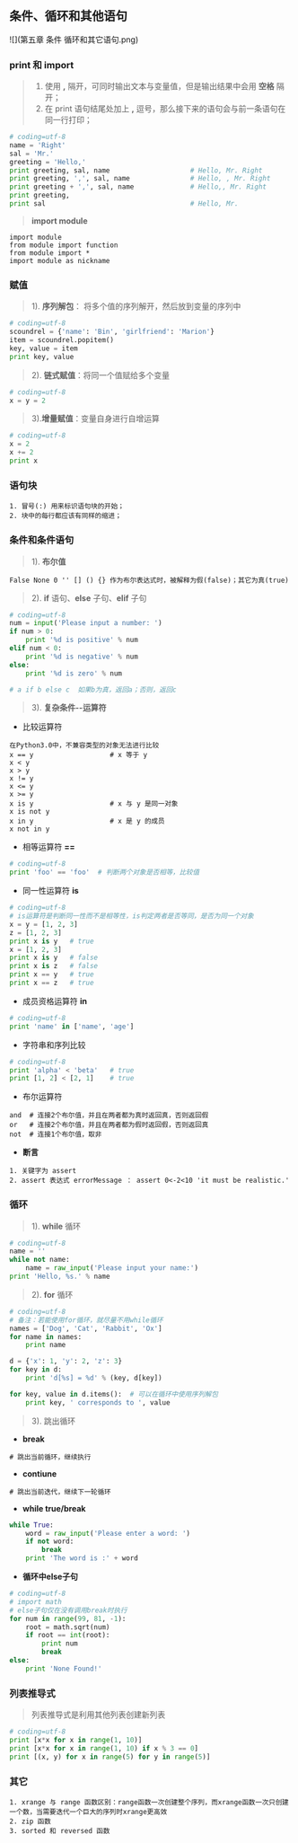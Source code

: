 ## 条件、循环和其他语句  
![](第五章 条件 循环和其它语句.png)
### **print 和 import**  
> 1. 使用 **,** 隔开，可同时输出文本与变量值，但是输出结果中会用 **空格** 隔开；
> 2. 在 print 语句结尾处加上 **,** 逗号，那么接下来的语句会与前一条语句在同一行打印；

```python
# coding=utf-8
name = 'Right'
sal = 'Mr.'
greeting = 'Hello,'
print greeting, sal, name                    # Hello, Mr. Right
print greeting, ',', sal, name               # Hello, , Mr. Right
print greeting + ',', sal, name              # Hello,, Mr. Right
print greeting,
print sal                                    # Hello, Mr.
``` 
 
> **import module**  

```text
import module
from module import function  
from module import * 
import module as nickname 
```

### **赋值**  
> 1). **序列解包**： 将多个值的序列解开，然后放到变量的序列中  

```python
# coding=utf-8
scoundrel = {'name': 'Bin', 'girlfriend': 'Marion'}
item = scoundrel.popitem()
key, value = item
print key, value
```  

> 2). **链式赋值**：将同一个值赋给多个变量   

```python
# coding=utf-8
x = y = 2
```  

> 3).**增量赋值**：变量自身进行自增运算  

```python
# coding=utf-8
x = 2
x += 2
print x
```  

### **语句块**  
```text
1. 冒号(:) 用来标识语句块的开始；
2. 块中的每行都应该有同样的缩进；
```
### **条件和条件语句**  
> 1). **布尔值**  

```text
False None 0 '' [] () {} 作为布尔表达式时，被解释为假(false)；其它为真(true)
```

> 2). **if** 语句、**else** 子句、**elif** 子句  

``` python
# coding=utf-8
num = input('Please input a number: ')
if num > 0:
    print '%d is positive' % num
elif num < 0:
    print '%d is negative' % num
else:
    print '%d is zero' % num

# a if b else c  如果b为真，返回a；否则，返回c
```

> 3). **复杂条件--运算符**  

- 比较运算符  
```text
在Python3.0中，不兼容类型的对象无法进行比较
x == y                   # x 等于 y
x < y
x > y
x != y
x <= y
x >= y
x is y                   # x 与 y 是同一对象
x is not y
x in y                   # x 是 y 的成员
x not in y
```
- 相等运算符 **==**  
```python
# coding=utf-8
print 'foo' == 'foo'  # 判断两个对象是否相等，比较值
```
- 同一性运算符 **is**  
```python
# coding=utf-8
# is运算符是判断同一性而不是相等性，is判定两者是否等同，是否为同一个对象
x = y = [1, 2, 3]
z = [1, 2, 3]
print x is y   # true
x = [1, 2, 3]
print x is y   # false
print x is z   # false
print x == y   # true
print x == z   # true
``` 
- 成员资格运算符 **in**  
```python
# coding=utf-8
print 'name' in ['name', 'age']
```
- 字符串和序列比较 
```python
# coding=utf-8
print 'alpha' < 'beta'   # true
print [1, 2] < [2, 1]    # true
``` 
- 布尔运算符  
```text
and  # 连接2个布尔值，并且在两者都为真时返回真，否则返回假
or   # 连接2个布尔值，并且在两者都为假时返回假，否则返回真
not  # 连接1个布尔值，取非
```
- **断言**  

```text
1. 关键字为 assert
2. assert 表达式 errorMessage ： assert 0<-2<10 'it must be realistic.'
```

### 循环  
> 1). **while** 循环  

```python
# coding=utf-8
name = ''
while not name:
    name = raw_input('Please input your name:')
print 'Hello, %s.' % name
```
 
> 2). **for** 循环  

```python
# coding=utf-8
# 备注：若能使用for循环，就尽量不用while循环
names = ['Dog', 'Cat', 'Rabbit', 'Ox']
for name in names:
    print name 

d = {'x': 1, 'y': 2, 'z': 3}
for key in d:
    print 'd[%s] = %d' % (key, d[key])

for key, value in d.items():  # 可以在循环中使用序列解包
    print key, ' corresponds to ', value
```
  
> 3). 跳出循环  

- **break** 
```text
# 跳出当前循环，继续执行
```
- **contiune**  
```text
# 跳出当前迭代，继续下一轮循环
```
- **while true/break**  
```python
while True:
    word = raw_input('Please enter a word: ')
    if not word:
        break
    print 'The word is :' + word
```
- **循环中else子句**  
```python
# coding=utf-8
# import math
# else子句仅在没有调用break时执行
for num in range(99, 81, -1):
    root = math.sqrt(num)
    if root == int(root):
        print num
        break
else:
    print 'None Found!'
```

### 列表推导式  
> 列表推导式是利用其他列表创建新列表  

```python
# coding=utf-8
print [x*x for x in range(1, 10)]
print [x*x for x in range(1, 10) if x % 3 == 0]
print [(x, y) for x in range(5) for y in range(5)]
```

### 其它  
```text
1. xrange 与 range 函数区别：range函数一次创建整个序列，而xrange函数一次只创建一个数，当需要迭代一个巨大的序列时xrange更高效
2. zip 函数
3. sorted 和 reversed 函数
```